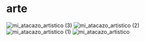 # arte

![mi_atacazo_artistico (3)](https://user-images.githubusercontent.com/101114664/159741430-5c27be16-e298-429d-9756-849e967f2130.jpg)
![mi_atacazo_artistico (2)](https://user-images.githubusercontent.com/101114664/159741437-ee61a64a-7023-4038-9711-67f7a332df46.jpg)
![mi_atacazo_artistico (1)](https://user-images.githubusercontent.com/101114664/159741440-f7861bb6-b7f5-4f58-90a7-eb8aa96a0f75.jpg)
![mi_atacazo_artistico](https://user-images.githubusercontent.com/101114664/159741449-f92d9829-bd5e-4eae-9da3-9e2adf5dd722.jpg)

